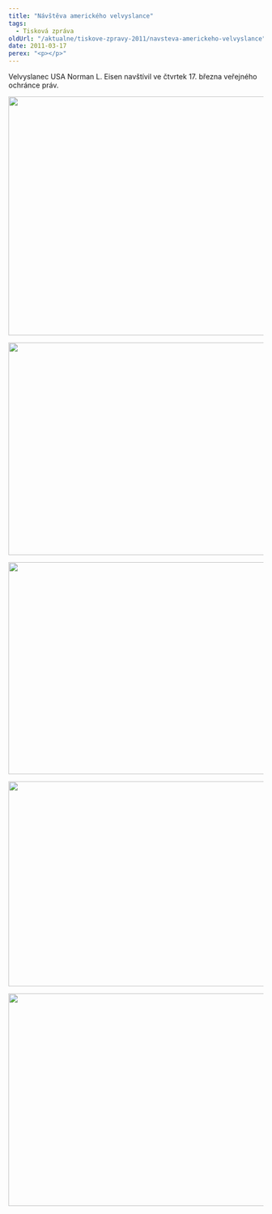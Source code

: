 ```yaml
---
title: "Návštěva amerického velvyslance"
tags:
  - Tisková zpráva
oldUrl: "/aktualne/tiskove-zpravy-2011/navsteva-americkeho-velvyslance"
date: 2011-03-17
perex: "<p></p>"
---
```


<!-- imported from the old website -->

<p>Velvyslanec USA Norman L. Eisen navštívil ve čtvrtek 17. března veřejného ochránce práv.</p><p><img src="https://www.ochrance.cz/fileadmin/user_upload/img/Akce2011/velvyslanecUSA-01.jpg" height="472" width="630" alt="" /></p><p><img src="https://www.ochrance.cz/fileadmin/user_upload/img/Akce2011/velvyslanecUSA.jpg" height="420" width="632" alt="" /></p><p><img src="https://www.ochrance.cz/fileadmin/user_upload/img/Akce2011/velvyslanecUSA-03.jpg" height="419" width="630" alt="" /></p><p><img src="https://www.ochrance.cz/fileadmin/user_upload/img/Akce2011/velvyslanecUSA-02.jpg" height="405" width="630" alt="" /></p><p><img src="https://www.ochrance.cz/fileadmin/user_upload/img/Akce2011/velvyslanecUSA-04.jpg" height="420" width="631" alt="" /></p>
